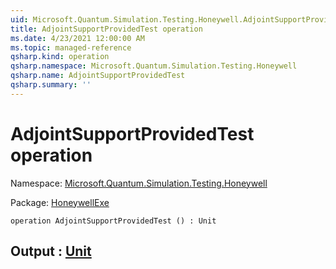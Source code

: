 ```yaml
---
uid: Microsoft.Quantum.Simulation.Testing.Honeywell.AdjointSupportProvidedTest
title: AdjointSupportProvidedTest operation
ms.date: 4/23/2021 12:00:00 AM
ms.topic: managed-reference
qsharp.kind: operation
qsharp.namespace: Microsoft.Quantum.Simulation.Testing.Honeywell
qsharp.name: AdjointSupportProvidedTest
qsharp.summary: ''
---
```


# AdjointSupportProvidedTest operation

Namespace: [Microsoft.Quantum.Simulation.Testing.Honeywell](xref:Microsoft.Quantum.Simulation.Testing.Honeywell)

Package: [HoneywellExe](https://nuget.org/packages/HoneywellExe)




```qsharp
operation AdjointSupportProvidedTest () : Unit
```


## Output : [Unit](xref:microsoft.quantum.qsharp.valueliterals#unit-literal)

